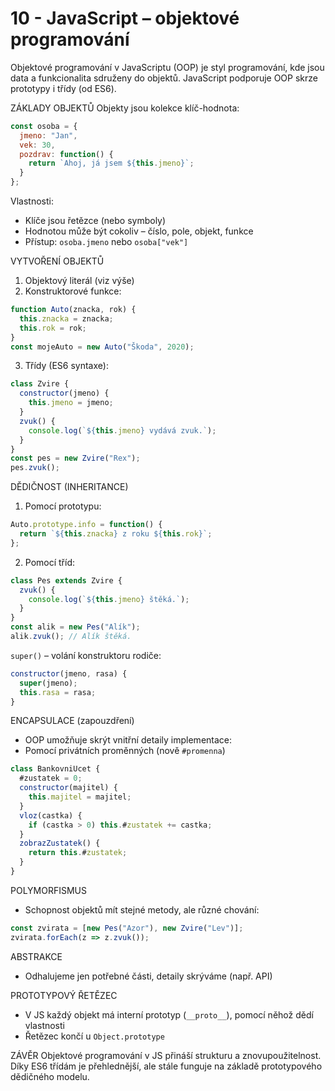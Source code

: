 # 10 - JavaScript – objektové programování
Objektové programování v JavaScriptu (OOP) je styl programování, kde jsou data a funkcionalita sdruženy do objektů. JavaScript podporuje OOP skrze prototypy i třídy (od ES6).

ZÁKLADY OBJEKTŮ
Objekty jsou kolekce klíč-hodnota:

```javascript
const osoba = {
  jmeno: "Jan",
  vek: 30,
  pozdrav: function() {
    return `Ahoj, já jsem ${this.jmeno}`;
  }
};
```

Vlastnosti:

* Klíče jsou řetězce (nebo symboly)
* Hodnotou může být cokoliv – číslo, pole, objekt, funkce
* Přístup: `osoba.jmeno` nebo `osoba["vek"]`

VYTVOŘENÍ OBJEKTŮ

1. Objektový literál (viz výše)
2. Konstruktorové funkce:

```javascript
function Auto(znacka, rok) {
  this.znacka = znacka;
  this.rok = rok;
}
const mojeAuto = new Auto("Škoda", 2020);
```

3. Třídy (ES6 syntaxe):

```javascript
class Zvire {
  constructor(jmeno) {
    this.jmeno = jmeno;
  }
  zvuk() {
    console.log(`${this.jmeno} vydává zvuk.`);
  }
}
const pes = new Zvire("Rex");
pes.zvuk();
```

DĚDIČNOST (INHERITANCE)

1. Pomocí prototypu:

```javascript
Auto.prototype.info = function() {
  return `${this.znacka} z roku ${this.rok}`;
};
```

2. Pomocí tříd:

```javascript
class Pes extends Zvire {
  zvuk() {
    console.log(`${this.jmeno} štěká.`);
  }
}
const alik = new Pes("Alík");
alik.zvuk(); // Alík štěká.
```

`super()` – volání konstruktoru rodiče:

```javascript
constructor(jmeno, rasa) {
  super(jmeno);
  this.rasa = rasa;
}
```

ENCAPSULACE (zapouzdření)

* OOP umožňuje skrýt vnitřní detaily implementace:
* Pomocí privátních proměnných (nově `#promenna`)

```javascript
class BankovniUcet {
  #zustatek = 0;
  constructor(majitel) {
    this.majitel = majitel;
  }
  vloz(castka) {
    if (castka > 0) this.#zustatek += castka;
  }
  zobrazZustatek() {
    return this.#zustatek;
  }
}
```

POLYMORFISMUS

* Schopnost objektů mít stejné metody, ale různé chování:

```javascript
const zvirata = [new Pes("Azor"), new Zvire("Lev")];
zvirata.forEach(z => z.zvuk());
```

ABSTRAKCE

* Odhalujeme jen potřebné části, detaily skrýváme (např. API)

PROTOTYPOVÝ ŘETĚZEC

* V JS každý objekt má interní prototyp (`__proto__`), pomocí něhož dědí vlastnosti
* Řetězec končí u `Object.prototype`

ZÁVĚR
Objektové programování v JS přináší strukturu a znovupoužitelnost. Díky ES6 třídám je přehlednější, ale stále funguje na základě prototypového dědičného modelu.
